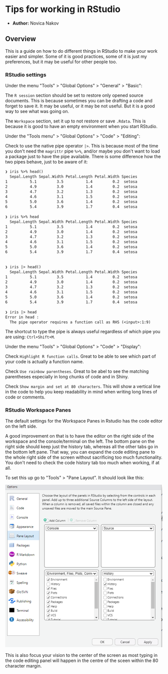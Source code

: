 # Tips for working in RStudio

- **Author:** Novica Nakov

## Overview

This is a guide on how to do different things in RStudio to make your work easier and simpler. Some of it is good practices, some of it is just my preferences, but it may be useful for other people too.

### RStudio settings

Under the menu "Tools" > "Global Options" > "General" > "Basic":

The `R session` section should be set to restore only opened source documents. This is because sometimes you can be drafting a code and forget to save it. It may be useful, or it may be not useful. But it is a good way to see what was going on.

The `Workspace` section, set it up to not restore or save `.Rdata`. This is because it is good to have an empty environment when you start RStudio.

Under the "Tools menu" > "Global Options" > "Code" > "Editing":

Check to use the native pipe operator `|>`. This is because most of the time you don't need the `magrittr` pipe `%>%`, and/or maybe you don't want to load a package just to have the pipe available. There is some difference how the two pipes behave, just to be aware of it:

```
❯ iris %>% head()
  Sepal.Length Sepal.Width Petal.Length Petal.Width Species
1          5.1         3.5          1.4         0.2  setosa
2          4.9         3.0          1.4         0.2  setosa
3          4.7         3.2          1.3         0.2  setosa
4          4.6         3.1          1.5         0.2  setosa
5          5.0         3.6          1.4         0.2  setosa
6          5.4         3.9          1.7         0.4  setosa

❯ iris %>% head
  Sepal.Length Sepal.Width Petal.Length Petal.Width Species
1          5.1         3.5          1.4         0.2  setosa
2          4.9         3.0          1.4         0.2  setosa
3          4.7         3.2          1.3         0.2  setosa
4          4.6         3.1          1.5         0.2  setosa
5          5.0         3.6          1.4         0.2  setosa
6          5.4         3.9          1.7         0.4  setosa


❯ iris |> head()
  Sepal.Length Sepal.Width Petal.Length Petal.Width Species
1          5.1         3.5          1.4         0.2  setosa
2          4.9         3.0          1.4         0.2  setosa
3          4.7         3.2          1.3         0.2  setosa
4          4.6         3.1          1.5         0.2  setosa
5          5.0         3.6          1.4         0.2  setosa
6          5.4         3.9          1.7         0.4  setosa

❯ iris |> head
Error in head : 
  The pipe operator requires a function call as RHS (<input>:1:9)
```

The shortcut to type the pipe is always useful regardless of which pipe you are using: `Ctrl+Shift+M`.

Under the menu "Tools" > "Global Options" > "Code" > "Display":

Check `Highlight R function calls`. Great to be able to see which part of your code is actually a function name.

Check `Use rainbow parentheses`. Great to be abel to see the matching parentheses especially in long chunks of code and in Shiny.

Check `Show margin and set at 80 characters`. This will show a vertical line in the code to help you keep readability in mind when writing long lines of code or comments.

### RStudio Workspace Panes

The default settings for the Workspace Panes in Rstudio has the code editor on the left side. 

A good improvement on that is to have the editor on the right side of the workspace and the console/terminal on the left. The bottom pane on the right side should keep just the history tab, whereas all the other tabs go in the bottom left pane. That way, you can expand the code editing pane to the whole right side of the screen without sacrificing too much functionality. You don't need to check the code history tab too much when working, if at all.

To set this up go to "Tools" > "Pane Layout". It should look like this:

![Pane Layout](./img/rstudio_tips_pane_layout.png)

This is also focus your vision to the center of the screen as most typing in the code editing panel will happen in the centre of the sceen within the 80 character margin.
